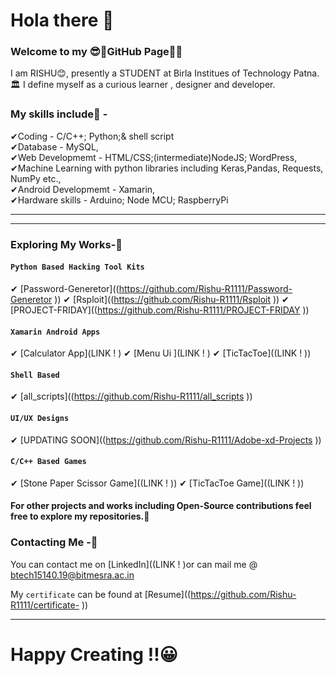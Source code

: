 # Hola there 👋

### Welcome to my 😎🤏GitHub Page🤗🤗

I am RISHU😊, presently a STUDENT at Birla Institues of Technology Patna.🏛 I define myself as a curious learner , designer and developer.
### My skills include🍒 - <br/>
✔Coding - C/C++; Python;& shell script <br/>
✔Database - MySQL,<br/>
✔Web Developmemt - HTML/CSS;(intermediate)NodeJS; WordPress, <br/>
✔Machine Learning with python libraries including Keras,Pandas, Requests, NumPy etc.,<br/>
✔Android Developmemt - Xamarin,<br/>
✔Hardware skills - Arduino; Node MCU; RaspberryPi<br/>

<hr>
<hr>

### Exploring My Works-🧐

#### `Python Based Hacking Tool Kits`
✔ [Password-Generetor]((https://github.com/Rishu-R1111/Password-Generetor ))
✔ [Rsploit]((https://github.com/Rishu-R1111/Rsploit ))
✔ [PROJECT-FRIDAY]((https://github.com/Rishu-R1111/PROJECT-FRIDAY ))

#### `Xamarin Android Apps`
✔ [Calculator App](LINK ! )
✔ [Menu Ui ](LINK ! )
✔ [TicTacToe]((LINK ! ))

#### `Shell Based `
✔ [all_scripts]((https://github.com/Rishu-R1111/all_scripts ))

#### `UI/UX Designs `
✔ [UPDATING SOON]((https://github.com/Rishu-R1111/Adobe-xd-Projects ))

#### `C/C++ Based Games`
✔ [Stone Paper Scissor Game]((LINK ! ))
✔ [TicTacToe Game]((LINK ! ))


#### For other projects and works including Open-Source contributions feel free to explore my repositories.🧐


### Contacting Me -🤝

You can contact me on [LinkedIn]((LINK ! )or can mail me @ btech15140.19@bitmesra.ac.in


My `certificate` can be found at [Resume]((https://github.com/Rishu-R1111/certificate- ))
<hr>

# Happy Creating !!😀


